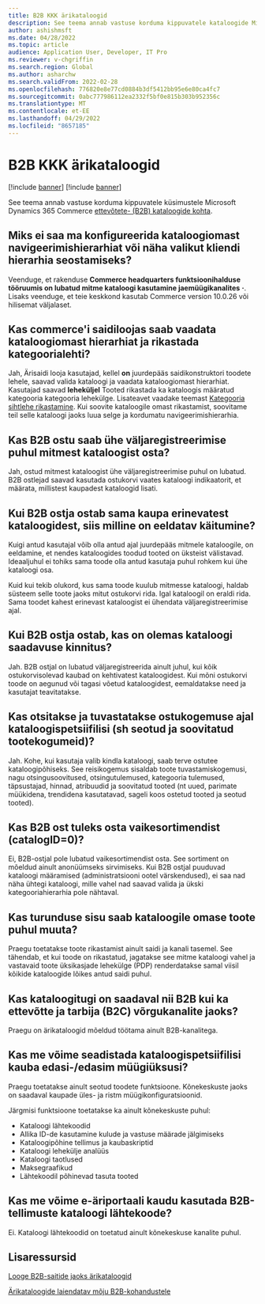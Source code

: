 ```yaml
---
title: B2B KKK ärikataloogid
description: See teema annab vastuse korduma kippuvatele kataloogide Microsoft Dynamics 365 Commerce küsimustele.
author: ashishmsft
ms.date: 04/28/2022
ms.topic: article
audience: Application User, Developer, IT Pro
ms.reviewer: v-chgriffin
ms.search.region: Global
ms.author: asharchw
ms.search.validFrom: 2022-02-28
ms.openlocfilehash: 776820e8e77cd0884b3df5412bb95e6e80ca4fc7
ms.sourcegitcommit: 0abc777986112ea2332f5bf0e815b303b952356c
ms.translationtype: MT
ms.contentlocale: et-EE
ms.lasthandoff: 04/29/2022
ms.locfileid: "8657185"
---
```

# <a name="commerce-catalogs-for-b2b-faq"></a>B2B KKK ärikataloogid

[!include [banner](includes/banner.md)]
[!include [banner](includes/preview-banner.md)]

See teema annab vastuse korduma kippuvatele küsimustele Microsoft Dynamics 365 Commerce [ettevõtete- (B2B) kataloogide kohta](catalogs-b2b-sites.md).

## <a name="why-cant-i-configure-a-catalog-specific-navigation-hierarchy-or-see-an-option-to-associate-a-customer-hierarchy"></a>Miks ei saa ma konfigureerida kataloogiomast navigeerimishierarhiat või näha valikut kliendi hierarhia seostamiseks?

Veenduge, et rakenduse **Commerce headquarters funktsioonihalduse tööruumis on lubatud mitme kataloogi kasutamine jaemüügikanalites** **·**. Lisaks veenduge, et teie keskkond kasutab Commerce version 10.0.26 või hilisemat väljalaset.

## <a name="can-i-view-the-catalog-specific-hierarchy-and-enrich-category-pages-in-commerce-site-builder"></a>Kas commerce'i saidiloojas saab vaadata kataloogiomast hierarhiat ja rikastada kategoorialehti?

Jah, Ärisaidi looja kasutajad, kellel **on** juurdepääs saidikonstruktori toodete lehele, saavad valida kataloogi ja vaadata kataloogiomast hierarhiat. Kasutajad saavad **leheküljel** Tooted rikastada ka kataloogis määratud kategooria kategooria lehekülge. Lisateavet vaadake teemast [Kategooria sihtlehe rikastamine](enrich-category-page.md). Kui soovite kataloogile omast rikastamist, soovitame teil selle kataloogi jaoks luua selge ja kordumatu navigeerimishierarhia.

## <a name="can-a-b2b-shopper-purchase-from-multiple-catalogs-in-a-single-checkout"></a>Kas B2B ostu saab ühe väljaregistreerimise puhul mitmest kataloogist osta?

Jah, ostud mitmest kataloogist ühe väljaregistreerimise puhul on lubatud. B2B ostlejad saavad kasutada ostukorvi vaates kataloogi indikaatorit, et määrata, millistest kaupadest kataloogid lisati.

## <a name="if-a-b2b-shopper-purchases-the-same-item-from-different-catalogs-what-is-the-expected-behavior"></a>Kui B2B ostja ostab sama kaupa erinevatest kataloogidest, siis milline on eeldatav käitumine?

Kuigi antud kasutajal võib olla antud ajal juurdepääs mitmele kataloogile, on eeldamine, et nendes kataloogides toodud tooted on üksteist välistavad. Ideaaljuhul ei tohiks sama toode olla antud kasutaja puhul rohkem kui ühe kataloogi osa.

Kuid kui tekib olukord, kus sama toode kuulub mitmesse kataloogi, haldab süsteem selle toote jaoks mitut ostukorvi rida. Igal kataloogil on eraldi rida. Sama toodet kahest erinevast kataloogist ei ühendata väljaregistreerimise ajal.

## <a name="when-a-b2b-shopper-is-shopping-is-there-any-validation-for-catalog-availability"></a>Kui B2B ostja ostab, kas on olemas kataloogi saadavuse kinnitus?

Jah. B2B ostjal on lubatud väljaregistreerida ainult juhul, kui kõik ostukorvisolevad kaubad on kehtivatest kataloogidest. Kui mõni ostukorvi toode on aegunud või tagasi võetud kataloogidest, eemaldatakse need ja kasutajat teavitatakse.

## <a name="during-the-shopping-experience-are-search-and-product-discovery-including-related-and-recommended-product-collections-catalog-specific"></a>Kas otsitakse ja tuvastatakse ostukogemuse ajal kataloogispetsiifilisi (sh seotud ja soovitatud tootekogumeid)?

Jah. Kohe, kui kasutaja valib kindla kataloogi, saab terve ostutee kataloogipõhiseks. See reisikogemus sisaldab toote tuvastamiskogemusi, nagu otsingusoovitused, otsingutulemused, kategooria tulemused, täpsustajad, hinnad, atribuudid ja soovitatud tooted (nt uued, parimate müükidena, trendidena kasutatavad, sageli koos ostetud tooted ja seotud tooted).

## <a name="can-a-b2b-shopper-purchase-from-the-default-assortment-catalogid0"></a>Kas B2B ost tuleks osta vaikesortimendist (catalogID=0)?

Ei, B2B-ostjal pole lubatud vaikesortimendist osta. See sortiment on mõeldud ainult anonüümseks sirvimiseks. Kui B2B ostjal puuduvad kataloogi määramised (administratsiooni ootel värskendused), ei saa nad näha ühtegi kataloogi, mille vahel nad saavad valida ja ükski kategooriahierarhia pole nähtaval.

## <a name="can-marketing-content-be-curated-for-a-product-that-is-specific-to-a-catalog"></a>Kas turunduse sisu saab kataloogile omase toote puhul muuta?

Praegu toetatakse toote rikastamist ainult saidi ja kanali tasemel. See tähendab, et kui toode on rikastatud, jagatakse see mitme kataloogi vahel ja vastavaid toote üksikasjade lehekülge (PDP) renderdatakse samal viisil kõikide kataloogide lõikes antud saidi puhul.

## <a name="is-catalog-support-available-for-both-b2b-and-business-to-consumer-b2c-online-channels"></a>Kas kataloogitugi on saadaval nii B2B kui ka ettevõtte ja tarbija (B2C) võrgukanalite jaoks?

Praegu on ärikataloogid mõeldud töötama ainult B2B-kanalitega.

## <a name="can-we-set-up-catalog-specific-upsellcross-sell-items"></a>Kas me võime seadistada kataloogispetsiifilisi kauba edasi-/edasim müügiüksusi?

Praegu toetatakse ainult seotud toodete funktsioone. Kõnekeskuste jaoks on saadaval kaupade üles- ja ristm müügikonfiguratsioonid.

Järgmisi funktsioone toetatakse ka ainult kõnekeskuste puhul:

- Kataloogi lähtekoodid
- Allika ID-de kasutamine kulude ja vastuse määrade jälgimiseks
- Kataloogipõhine tellimus ja kaubaskriptid
- Kataloogi lehekülje analüüs
- Kataloogi taotlused
- Maksegraafikud
- Lähtekoodil põhinevad tasuta tooted

## <a name="can-we-use-catalog-source-codes-for-b2b-orders-through-the-e-commerce-portal"></a>Kas me võime e-äriportaali kaudu kasutada B2B-tellimuste kataloogi lähtekoode?

Ei. Kataloogi lähtekoodid on toetatud ainult kõnekeskuse kanalite puhul.

## <a name="additional-resources"></a>Lisaressursid

[Looge B2B-saitide jaoks ärikataloogid](catalogs-b2b-sites.md)

[Ärikataloogide laiendatav mõju B2B-kohandustele](catalogs-b2b-sites-dev.md)
